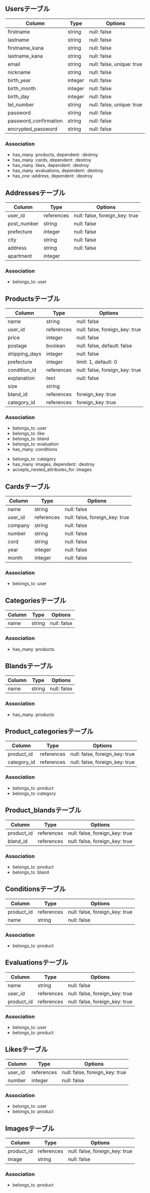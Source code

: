 ## Usersテーブル

|Column|Type|Options|
|------|----|-------|
|firstname            |string |null: false|
|lastname             |string |null: false|
|firstname_kana       |string |null: false|
|lastname_kana        |string |null: false|
|email                |string |null: false, unique: true|
|nickname             |string |null: false|
|birth_year           |integer|null: false|
|birth_month          |integer|null: false|
|birth_day            |integer|null: false|
|tel_number           |string |null: false, unique: true|
|password             |string |null: false|
|password_confirmation|string |null: false|
|encrypted_password   |string |null: false|

### Association
- has_many :products, dependent: :destroy
- has_many :cards, dependent: :destroy
- has_many :likes, dependent: :destroy
- has_many :evaluations, dependent: :destroy
- has_one  :address, dependent: :destroy

## Addressesテーブル
|Column     |Type      |Options|
|------|----|-------|
|user_id    |references|null: false, foreign_key: true|
|post_number|string    |null: false|
|prefecture |integer   |null: false|
|city       |string    |null: false|
|address    |string    |null: false|
|apartment  |integer   ||

### Association
- belongs_to: user

## Productsテーブル

|Column|Type|Options|
|------|----|-------|
|name|string|null: false|
|user_id|references|null: false, foreign_key: true|
|price|integer|null: false|
|postage|boolean|null: false, default: false|
|shipping_days|integer|null: false|
|prefecture|integer|limit: 1, default: 0|
|condition_id|references|null: false, foreign_key: true|
|explanation|text|null: false|
|size|string||
|bland_id|references|foreign_key :true|
|category_id|references|foreign_key :true|

### Association
- belongs_to :user
- belongs_to :like
- belongs_to :bland
- belongs_to :evaluation
- has_many :conditions
<!-- - has_many :categories, through: product_categories, dependent: :destroy -->
- belongs_to :category
- has_many :images, dependent: :destroy
- accepts_nested_attributes_for :images

## Cardsテーブル

|Column|Type|Options|
|------|----|-------|
|name|string|null: false|
|user_id|references|null: false, foreign_key: true|
|company|string|null: false|
|number|string|null: false|
|cord|string|null: false|
|year|integer|null: false|
|month|integer|null: false|

### Association
- belongs_to :user

## Categoriesテーブル

|Column|Type|Options|
|------|----|-------|
|name|string|null: false|

### Association
<!-- - has_many :products, through: product_categories -->
- has_many :products

## Blandsテーブル

|Column|Type|Options|
|------|----|-------|
|name|string|null: false|

### Association
- has_many :products

## Product_categoriesテーブル

|Column|Type|Options|
|------|----|-------|
|product_id|references|null: false, foreign_key: true|
|category_id|references|null: false, foreign_key: true|

### Association
- belongs_to :product
- belongs_to :category

## Product_blandsテーブル

|Column|Type|Options|
|------|----|-------|
|product_id|references|null: false, foreign_key: true|
|bland_id|references|null: false, foreign_key: true|

### Association
- belongs_to :product
- belongs_to :bland

## Conditionsテーブル

|Column|Type|Options|
|------|----|-------|
|product_id|references|null: false, foreign_key: true|
|name|string|null: false|

### Association
- belongs_to :product


## Evaluationsテーブル

|Column|Type|Options|
|------|----|-------|
|name|string|null: false|
|user_id|references|null: false, foreign_key: true|
|product_id|references|null: false, foreign_key: true|

### Association
- belongs_to :user
- belongs_to :product

## Likesテーブル

|Column|Type|Options|
|------|----|-------|
|user_id|references|null: false, foreign_key: true|
|number|integer|null: false|

### Association
- belongs_to :user
- belongs_to :product

## Imagesテーブル

|Column|Type|Options|
|------|----|-------|
|product_id|references|null: false, foreign_key: true|
|image|string|null: false|

### Association
- belongs_to :product